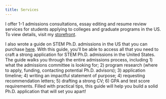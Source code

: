 ```yaml
---
title: Services
---
```


I offer 1-1 admissions consultations, essay editing and resume review services for students applying to colleges and graduate programs in the US. To view details, visit my [storefront](https://store.sendowl.com/s/7f9120bb-b9d3-4614-8888-e83ece530317). 

I also wrote a guide on STEM Ph.D. admissions in the US that you can purchase [here](https://sowl.co/s/bkwPzi). With this guide, you'll be able to access all that you need to craft a strong application for STEM Ph.D. admissions in the United States. The guide walks you through the entire admissions process, including 1) what the admissions committee is looking for; 2) program research (where to apply, funding, contacting potential Ph.D. advisors); 3) application timeline; 4) writing an impactful statement of purpose; 4) requesting recommendation letters; 5) drafting a strong CV; 6) GPA and test score requirements. Filled with practical tips, this guide will help you build a solid Ph.D. application that will set you apart!
